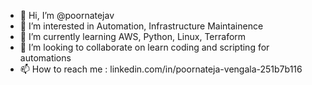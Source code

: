 - 👋 Hi, I’m @poornatejav
- 👀 I’m interested in Automation, Infrastructure Maintainence 
- 🌱 I’m currently learning AWS, Python, Linux, Terraform 
- 💞️ I’m looking to collaborate on learn coding and scripting for automations
- 📫 How to reach me : linkedin.com/in/poornateja-vengala-251b7b116

<!---
poornatejav/poornatejav is a ✨ special ✨ repository because its `README.md` (this file) appears on your GitHub profile.
You can click the Preview link to take a look at your changes.
--->

